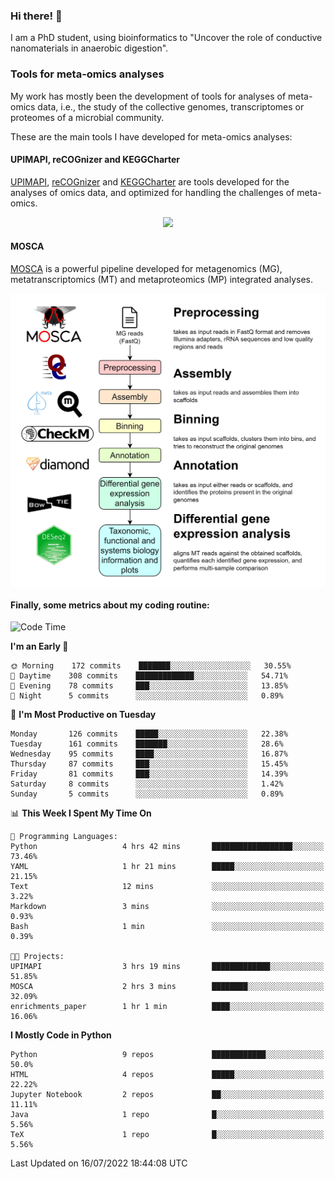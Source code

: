 ### Hi there! 👋

I am a PhD student, using bioinformatics to "Uncover the role of conductive nanomaterials in anaerobic digestion".

### Tools for meta-omics analyses

My work has mostly been the development of tools for analyses of meta-omics data, i.e., the study of the collective genomes, transcriptomes or proteomes of a microbial community.

These are the main tools I have developed for meta-omics analyses:

#### UPIMAPI, reCOGnizer and KEGGCharter

[UPIMAPI](https://github.com/iquasere/UPIMAPI), [reCOGnizer](https://github.com/iquasere/reCOGnizer) and [KEGGCharter](https://github.com/iquasere/KEGGCharter) are tools developed for the analyses of omics data, and optimized for handling the challenges of meta-omics.

<p align="center">
    <img src="assets/annotation_paper.png">
</p>

#### MOSCA

[MOSCA](https://github.com/iquasere/MOSCA) is a powerful pipeline developed for metagenomics (MG), metatranscriptomics (MT) and metaproteomics (MP) integrated analyses.

<p align="center">
    <img src="assets/mosca_workflow.png" align="center" width="700">
</p>


#### Finally, some metrics about my coding routine:

<!--START_SECTION:waka-->
![Code Time](http://img.shields.io/badge/Code%20Time-0%20secs-blue)

**I'm an Early 🐤** 

```text
🌞 Morning    172 commits    ███████░░░░░░░░░░░░░░░░░░   30.55% 
🌆 Daytime    308 commits    █████████████░░░░░░░░░░░░   54.71% 
🌃 Evening    78 commits     ███░░░░░░░░░░░░░░░░░░░░░░   13.85% 
🌙 Night      5 commits      ░░░░░░░░░░░░░░░░░░░░░░░░░   0.89%

```
📅 **I'm Most Productive on Tuesday** 

```text
Monday       126 commits    █████░░░░░░░░░░░░░░░░░░░░   22.38% 
Tuesday      161 commits    ███████░░░░░░░░░░░░░░░░░░   28.6% 
Wednesday    95 commits     ████░░░░░░░░░░░░░░░░░░░░░   16.87% 
Thursday     87 commits     ███░░░░░░░░░░░░░░░░░░░░░░   15.45% 
Friday       81 commits     ███░░░░░░░░░░░░░░░░░░░░░░   14.39% 
Saturday     8 commits      ░░░░░░░░░░░░░░░░░░░░░░░░░   1.42% 
Sunday       5 commits      ░░░░░░░░░░░░░░░░░░░░░░░░░   0.89%

```


📊 **This Week I Spent My Time On** 

```text
💬 Programming Languages: 
Python                   4 hrs 42 mins       ██████████████████░░░░░░░   73.46% 
YAML                     1 hr 21 mins        █████░░░░░░░░░░░░░░░░░░░░   21.15% 
Text                     12 mins             ░░░░░░░░░░░░░░░░░░░░░░░░░   3.22% 
Markdown                 3 mins              ░░░░░░░░░░░░░░░░░░░░░░░░░   0.93% 
Bash                     1 min               ░░░░░░░░░░░░░░░░░░░░░░░░░   0.39%

🐱‍💻 Projects: 
UPIMAPI                  3 hrs 19 mins       █████████████░░░░░░░░░░░░   51.85% 
MOSCA                    2 hrs 3 mins        ████████░░░░░░░░░░░░░░░░░   32.09% 
enrichments_paper        1 hr 1 min          ████░░░░░░░░░░░░░░░░░░░░░   16.06%

```

**I Mostly Code in Python** 

```text
Python                   9 repos             ████████████░░░░░░░░░░░░░   50.0% 
HTML                     4 repos             █████░░░░░░░░░░░░░░░░░░░░   22.22% 
Jupyter Notebook         2 repos             ██░░░░░░░░░░░░░░░░░░░░░░░   11.11% 
Java                     1 repo              █░░░░░░░░░░░░░░░░░░░░░░░░   5.56% 
TeX                      1 repo              █░░░░░░░░░░░░░░░░░░░░░░░░   5.56%

```



 Last Updated on 16/07/2022 18:44:08 UTC
<!--END_SECTION:waka-->
